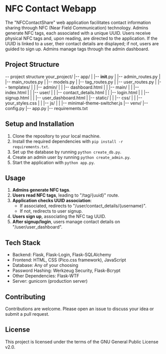 # NFC Contact Webapp

The "NFCContactShare" web application facilitates contact information sharing through NFC (Near Field Communication) technology. 
Admins generate NFC tags, each associated with a unique UUID. Users receive physical NFC tags and, upon reading, are directed to the application. 
If the UUID is linked to a user, their contact details are displayed; if not, users are guided to sign up. Admins manage tags through the admin dashboard.


## Project Structure

-- project structure
your_project/
|-- app/
|   |-- __init__.py
|   |-- admin_routes.py
|   |-- main_routes.py
|   |-- models.py
|   |-- tag_routes.py
|   |-- user_routes.py 
|   |-- templates/
|   |   |-- admin/
|   |       |-- dashboard.html
|   |   |-- main/
|   |       |-- index.html
|   |   |-- user/
|   |       |-- contact_details.html
|   |       |-- login.html
|   |       |-- signup.html
|   |       |-- user_dashboard.html
|   |-- static/
|   |   |-- css/
|   |       |-- your_styles.css
|   |   |-- js/
|   |       |-- minimal-theme-switcher.js
|-- venv/
|-- config.py
|-- app.py
|-- requirements.txt


## Setup and Installation

1. Clone the repository to your local machine.
2. Install the required dependencies with `pip install -r requirements.txt`.
3. Set up the database by running `python create_db.py`.
4. Create an admin user by running `python create_admin.py`.
5. Start the application with `python app.py`.

## Usage

1. **Admins generate NFC tags**.
2. **Users read NFC tags**, leading to "/tag/{uuid}" route.
3. **Application checks UUID association**:
   - If associated, redirects to "/user/contact_details/{username}".
   - If not, redirects to user signup.
4. **Users sign up**, associating the NFC tag UUID.
5. **After signup/login**, users manage contact details on "/user/user_dashboard".

## Tech Stack

- Backend: Flask, Flask-Login, Flask-SQLAlchemy
- Frontend: HTML, CSS (Pico.css framework), JavaScript
- Database: Any of your choosing
- Password Hashing: Werkzeug Security, Flask-Bcrypt
- Other Dependencies: Flask-WTF
- Server: gunicorn (production server)


## Contributing

Contributions are welcome. Please open an issue to discuss your idea or submit a pull request.

## License

This project is licensed under the terms of the GNU General Public License v2.0.
